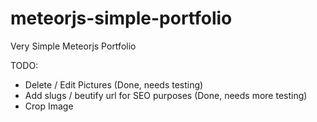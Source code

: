 # meteorjs-simple-portfolio
Very Simple Meteorjs Portfolio

TODO:
 - Delete / Edit Pictures (Done, needs testing)
 - Add slugs / beutify url for SEO purposes (Done, needs more testing)
 - Crop Image
